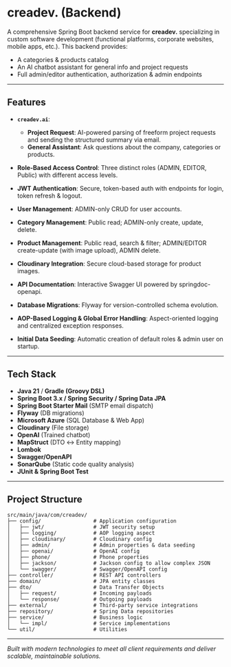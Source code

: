 # creadev. (Backend)

A comprehensive Spring Boot backend service for **creadev.** specializing in custom software development (functional platforms, corporate websites, mobile apps, etc.). This backend provides:

- A categories & products catalog
- An AI chatbot assistant for general info and project requests
- Full admin/editor authentication, authorization & admin endpoints

---

## Features

- **`creadev.ai`**:
  - **Project Request**: AI-powered parsing of freeform project requests and sending the structured summary via email.
  - **General Assistant**: Ask questions about the company, categories or products.

- **Role-Based Access Control**: Three distinct roles (ADMIN, EDITOR, Public) with different access levels.

- **JWT Authentication**: Secure, token-based auth with endpoints for login, token refresh & logout.

- **User Management**: ADMIN-only CRUD for user accounts.

- **Category Management**: Public read; ADMIN-only create, update, delete.

- **Product Management**: Public read, search & filter; ADMIN/EDITOR create-update (with image upload), ADMIN delete.

- **Cloudinary Integration**: Secure cloud-based storage for product images.

- **API Documentation**: Interactive Swagger UI powered by springdoc-openapi.

- **Database Migrations**: Flyway for version-controlled schema evolution.

- **AOP-Based Logging & Global Error Handling**: Aspect-oriented logging and centralized exception responses.

- **Initial Data Seeding**: Automatic creation of default roles & admin user on startup.

---

## Tech Stack

- **Java 21** / **Gradle (Groovy DSL)**
- **Spring Boot 3.x / Spring Security / Spring Data JPA**
- **Spring Boot Starter Mail** (SMTP email dispatch)
- **Flyway** (DB migrations)
- **Microsoft Azure** (SQL Database & Web App)
- **Cloudinary** (File storage)
- **OpenAI** (Trained chatbot)
- **MapStruct** (DTO ↔ Entity mapping)
- **Lombok**
- **Swagger/OpenAPI**
- **SonarQube** (Static code quality analysis)
- **JUnit & Spring Boot Test**

---

## Project Structure

```plaintext
src/main/java/com/creadev/
├── config/                 # Application configuration
│   ├── jwt/                # JWT security setup
│   ├── logging/            # AOP logging aspect
│   ├── cloudinary/         # Cloudinary config
│   ├── admin/              # Admin properties & data seeding
│   ├── openai/             # OpenAI config
│   ├── phone/              # Phone properties
│   ├── jackson/            # Jackson config to allow complex JSON
│   └── swagger/            # Swagger/OpenAPI config
├── controller/             # REST API controllers
├── domain/                 # JPA entity classes
├── dto/                    # Data Transfer Objects
│   ├── request/            # Incoming payloads
│   └── response/           # Outgoing payloads
├── external/               # Third-party service integrations
├── repository/             # Spring Data repositories
├── service/                # Business logic
│   └── impl/               # Service implementations
└── util/                   # Utilities
```

---  

*Built with modern technologies to meet all client requirements and deliver scalable, maintainable solutions.* 
